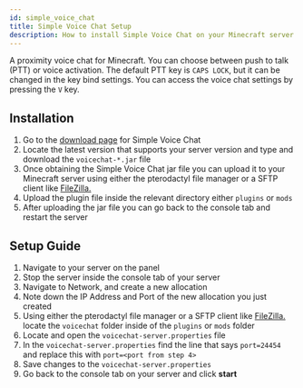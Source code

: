 ```yaml
---
id: simple_voice_chat
title: Simple Voice Chat Setup
description: How to install Simple Voice Chat on your Minecraft server.
---
```

A proximity voice chat for Minecraft. You can choose between push to talk (PTT) or voice activation. The default PTT key is `CAPS LOCK`, but it can be changed in the key bind settings. You can access the voice chat settings by pressing the `V` key.

## Installation
1. Go to the [download page](https://modrinth.com/plugin/simple-voice-chat/versions) for Simple Voice Chat
2. Locate the latest version that supports your server version and type and download the `voicechat-*.jar` file
3. Once obtaining the Simple Voice Chat jar file you can upload it to your Minecraft server using either the pterodactyl file manager or a SFTP client like [FileZilla.](/knowledgebase/game_servers/tutorial_filezilla_sftp)
4. Upload the plugin file inside the relevant directory either `plugins` or `mods`
5. After uploading the jar file you can go back to the console tab and restart the server

## Setup Guide
1. Navigate to your server on the panel
2. Stop the server inside the console tab of your server
3. Navigate to Network, and create a new allocation
4. Note down the IP Address and Port of the new allocation you just created
5. Using either the pterodactyl file manager or a SFTP client like [FileZilla.](/knowledgebase/game_servers/tutorial_filezilla_sftp) locate the `voicechat` folder inside of the `plugins` or `mods` folder
6. Locate and open the `voicechat-server.properties` file
7. In the `voicechat-server.properties` find the line that says `port=24454` and replace this with `port=<port from step 4>`
8. Save changes to the `voicechat-server.properties`
9. Go back to the console tab on your server and click **start**